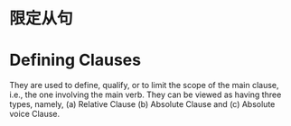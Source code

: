 # 限定从句
# **Defining Clauses** 
They are used to define, qualify, or to limit the scope of the main clause, 
i.e., the one involving the main verb. They can be viewed as having three types, 
namely, (a) Relative Clause (b) Absolute Clause and (c) Absolute voice Clause. 

